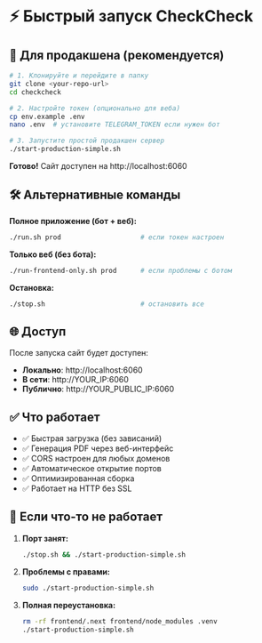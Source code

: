 # ⚡ Быстрый запуск CheckCheck

## 🚀 Для продакшена (рекомендуется)

```bash
# 1. Клонируйте и перейдите в папку
git clone <your-repo-url>
cd checkcheck

# 2. Настройте токен (опционально для веба)
cp env.example .env
nano .env  # установите TELEGRAM_TOKEN если нужен бот

# 3. Запустите простой продакшен сервер
./start-production-simple.sh
```

**Готово!** Сайт доступен на http://localhost:6060

## 🛠️ Альтернативные команды

**Полное приложение (бот + веб):**
```bash
./run.sh prod                    # если токен настроен
```

**Только веб (без бота):**
```bash
./run-frontend-only.sh prod      # если проблемы с ботом
```

**Остановка:**
```bash
./stop.sh                        # остановить все
```

## 🌐 Доступ

После запуска сайт будет доступен:
- **Локально**: http://localhost:6060
- **В сети**: http://YOUR_IP:6060
- **Публично**: http://YOUR_PUBLIC_IP:6060

## ✅ Что работает

- ✅ Быстрая загрузка (без зависаний)
- ✅ Генерация PDF через веб-интерфейс  
- ✅ CORS настроен для любых доменов
- ✅ Автоматическое открытие портов
- ✅ Оптимизированная сборка
- ✅ Работает на HTTP без SSL

## 🔧 Если что-то не работает

1. **Порт занят:**
   ```bash
   ./stop.sh && ./start-production-simple.sh
   ```

2. **Проблемы с правами:**
   ```bash
   sudo ./start-production-simple.sh
   ```

3. **Полная переустановка:**
   ```bash
   rm -rf frontend/.next frontend/node_modules .venv
   ./start-production-simple.sh
   ```
